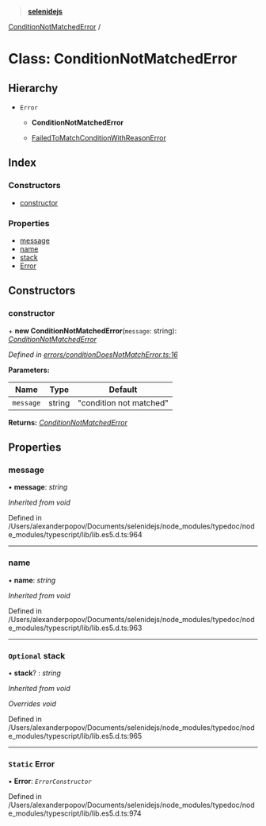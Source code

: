 > **[selenidejs](../README.md)**

[ConditionNotMatchedError](conditionnotmatchederror.md) /

# Class: ConditionNotMatchedError

## Hierarchy

* `Error`

  * **ConditionNotMatchedError**

  * [FailedToMatchConditionWithReasonError](failedtomatchconditionwithreasonerror.md)

## Index

### Constructors

* [constructor](conditionnotmatchederror.md#constructor)

### Properties

* [message](conditionnotmatchederror.md#message)
* [name](conditionnotmatchederror.md#name)
* [stack](conditionnotmatchederror.md#optional-stack)
* [Error](conditionnotmatchederror.md#static-error)

## Constructors

###  constructor

\+ **new ConditionNotMatchedError**(`message`: string): *[ConditionNotMatchedError](conditionnotmatchederror.md)*

*Defined in [errors/conditionDoesNotMatchError.ts:16](https://github.com/knowledgeexpert/selenidejs/blob/master/lib/errors/conditionDoesNotMatchError.ts#L16)*

**Parameters:**

Name | Type | Default |
------ | ------ | ------ |
`message` | string | "condition not matched" |

**Returns:** *[ConditionNotMatchedError](conditionnotmatchederror.md)*

## Properties

###  message

• **message**: *string*

*Inherited from void*

Defined in /Users/alexanderpopov/Documents/selenidejs/node_modules/typedoc/node_modules/typescript/lib/lib.es5.d.ts:964

___

###  name

• **name**: *string*

*Inherited from void*

Defined in /Users/alexanderpopov/Documents/selenidejs/node_modules/typedoc/node_modules/typescript/lib/lib.es5.d.ts:963

___

### `Optional` stack

• **stack**? : *string*

*Inherited from void*

*Overrides void*

Defined in /Users/alexanderpopov/Documents/selenidejs/node_modules/typedoc/node_modules/typescript/lib/lib.es5.d.ts:965

___

### `Static` Error

▪ **Error**: *`ErrorConstructor`*

Defined in /Users/alexanderpopov/Documents/selenidejs/node_modules/typedoc/node_modules/typescript/lib/lib.es5.d.ts:974